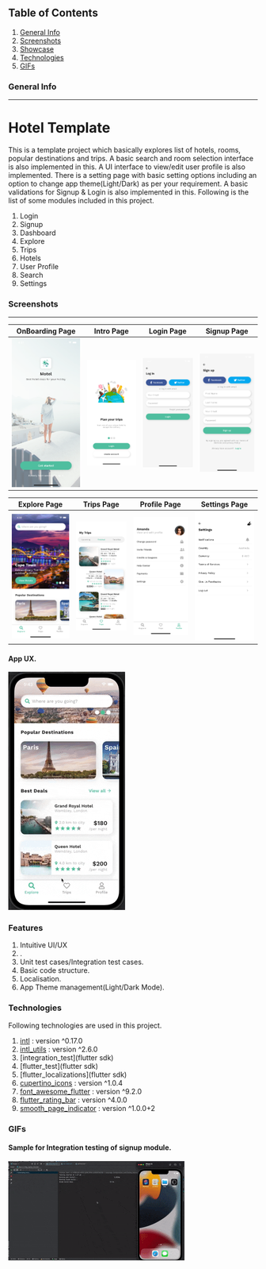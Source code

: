 ## Table of Contents
1. [General Info](#general-info)
2. [Screenshots](#screenshots)
3. [Showcase](#showcase)
4. [Technologies](#technologies)
5. [GIFs](#gifs)

### General Info
***
# Hotel Template
  This is a template project which basically explores list of hotels, rooms, popular destinations and trips. A basic search and room selection interface is also
  implemented in this. A UI interface to view/edit user profile is also implemented. There is a setting page with basic setting options including an
  option to change app theme(Light/Dark) as per your requirement. A basic validations for Signup & Login is also implemented in this.
  Following is the list of some modules included in this project.

  1. Login
  2. Signup
  3. Dashboard
  4. Explore
  5. Trips
  6. Hotels
  7. User Profile
  8. Search
  9. Settings

### Screenshots
***


 | OnBoarding Page                 | Intro Page                 | Login Page                 | Signup Page                 |
 | -----------                     | -----------------          | -------------              | -------------               |
 | ![](/screenshots/onboarding.png)| ![](/screenshots/intro.png)| ![](/screenshots/login.png)| ![](/screenshots/signup.png)|


 | Explore Page                 | Trips Page                 | Profile Page                 | Settings Page                 |
 | -----------                  | -----------------          | -------------                | -------------                 |
 | ![](/screenshots/explore.png)| ![](/screenshots/trips.png)| ![](/screenshots/profile.png)| ![](/screenshots/settings.png)|


#### App UX.

   ![Transition Animations](/screenshots/transitions.gif)
   

### Features

  1. Intuitive UI/UX
  2. .
  3. Unit test cases/Integration test cases.
  5. Basic code structure.
  6. Localisation.
  7. App Theme management(Light/Dark Mode).


### Technologies

   Following technologies are used in this project.

   1. [intl](https://pub.dev/packages/intl) : version ^0.17.0
   2. [intl_utils](https://pub.dev/packages/intl_utils) : version ^2.6.0
   3. [integration_test](flutter sdk)
   4. [flutter_test](flutter sdk)
   5. [flutter_localizations](flutter sdk)
   6. [cupertino_icons](https://pub.dev/packages/cupertino_icons) : version ^1.0.4
   7. [font_awesome_flutter](https://pub.dev/packages/font_awesome_flutter) : version ^9.2.0
   8. [flutter_rating_bar](https://pub.dev/packages/flutter_rating_bar) : version ^4.0.0
   9. [smooth_page_indicator](https://pub.dev/packages/smooth_page_indicator) : version ^1.0.0+2


### GIFs

   #### Sample for Integration testing of signup module.

   ![Integration Testing](/screenshots/integration_test.gif)
